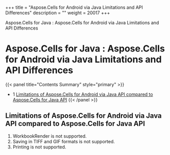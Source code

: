 +++
title = "Aspose.Cells for Android via Java Limitations and API Differences" 
description = "" 
weight = 20017 
+++

Aspose.Cells for Java : Aspose.Cells for Android via Java Limitations and API Differences  

# Aspose.Cells for Java : Aspose.Cells for Android via Java Limitations and API Differences


{{< panel title="Contents Summary" style="primary" >}}
*   1 [Limitations of Aspose.Cells for Android via Java API compared to Aspose.Cells for Java API](#Aspose.CellsforAndroidviaJavaLimitationsandAPIDifferences-LimitationsofAspose.CellsforAndroidviaJavaAPIcomparedtoAspose.CellsforJavaAPI)
{{< /panel >}}
 

## Limitations of Aspose.Cells for Android via Java API compared to Aspose.Cells for Java API

1.  WorkbookRender is not supported.
2.  Saving in TIFF and GIF formats is not supported.
3.  Printing is not supported.

